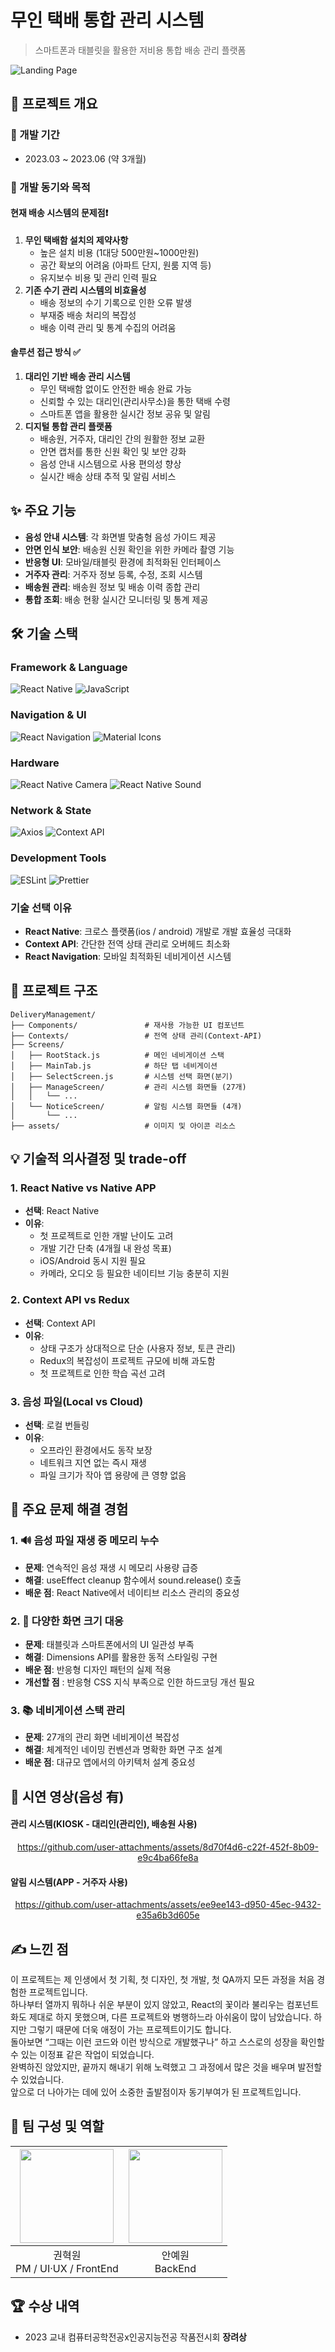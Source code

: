 # 무인 택배 통합 관리 시스템
> 스마트폰과 태블릿을 활용한 저비용 통합 배송 관리 플랫폼

![Landing Page](https://github.com/user-attachments/assets/c0b43153-e7fd-42b8-85e5-6e34a9d01023)


## 📌 프로젝트 개요

### 📅 개발 기간
- 2023.03 ~ 2023.06 (약 3개월)

### 🤔 개발 동기와 목적

#### 현재 배송 시스템의 문제점❗
1. **무인 택배함 설치의 제약사항**
    - 높은 설치 비용 (1대당 500만원~1000만원)
    - 공간 확보의 어려움 (아파트 단지, 원룸 지역 등)
    - 유지보수 비용 및 관리 인력 필요
2. **기존 수기 관리 시스템의 비효율성**
    - 배송 정보의 수기 기록으로 인한 오류 발생
    - 부재중 배송 처리의 복잡성
    - 배송 이력 관리 및 통계 수집의 어려움

#### 솔루션 접근 방식 ✅ 
1.  **대리인 기반 배송 관리 시스템**
    - 무인 택배함 없이도 안전한 배송 완료 가능
    - 신뢰할 수 있는 대리인(관리사무소)을 통한 택배 수령
    - 스마트폰 앱을 활용한 실시간 정보 공유 및 알림
2.  **디지털 통합 관리 플랫폼**
    - 배송원, 거주자, 대리인 간의 원활한 정보 교환
    - 안면 캡처를 통한 신원 확인 및 보안 강화
    - 음성 안내 시스템으로 사용 편의성 향상
    - 실시간 배송 상태 추적 및 알림 서비스

## ✨ 주요 기능
-  **음성 안내 시스템**: 각 화면별 맞춤형 음성 가이드 제공
-  **안면 인식 보안**: 배송원 신원 확인을 위한 카메라 촬영 기능
-  **반응형 UI**: 모바일/태블릿 환경에 최적화된 인터페이스
-  **거주자 관리**: 거주자 정보 등록, 수정, 조회 시스템
-  **배송원 관리**: 배송원 정보 및 배송 이력 종합 관리
-  **통합 조회**: 배송 현황 실시간 모니터링 및 통계 제공

## 🛠 기술 스택

### Framework & Language
![React Native](https://img.shields.io/badge/React_Native-20232A?style=for-the-badge&logo=react&logoColor=61DAFB) ![JavaScript](https://img.shields.io/badge/JavaScript-F7DF1E?style=for-the-badge&logo=javascript&logoColor=black)

### Navigation & UI
![React Navigation](https://img.shields.io/badge/React_Navigation-6B73FF?style=for-the-badge&logo=react&logoColor=white) ![Material Icons](https://img.shields.io/badge/Material_Icons-757575?style=for-the-badge&logo=material-design&logoColor=white)

### Hardware
![React Native Camera](https://img.shields.io/badge/RN_Camera-FF6B6B?style=for-the-badge&logo=instagram&logoColor=white) ![React Native Sound](https://img.shields.io/badge/RN_Sound-1ED760?style=for-the-badge&logo=spotify&logoColor=white)

### Network & State
![Axios](https://img.shields.io/badge/Axios-5A29E4?style=for-the-badge&logo=axios&logoColor=white) ![Context API](https://img.shields.io/badge/Context_API-20232A?style=for-the-badge&logo=react&logoColor=61DAFB)

### Development Tools
![ESLint](https://img.shields.io/badge/ESLint-4B32C3?style=for-the-badge&logo=eslint&logoColor=white) ![Prettier](https://img.shields.io/badge/Prettier-F7B93E?style=for-the-badge&logo=prettier&logoColor=white)

### 기술 선택 이유
- **React Native**: 크로스 플랫폼(ios / android) 개발로 개발 효율성 극대화
- **Context API**: 간단한 전역 상태 관리로 오버헤드 최소화
- **React Navigation**: 모바일 최적화된 네비게이션 시스템

## 📁 프로젝트 구조

```
DeliveryManagement/
├── Components/               # 재사용 가능한 UI 컴포넌트
├── Contexts/                 # 전역 상태 관리(Context-API)
├── Screens/
│   ├── RootStack.js          # 메인 네비게이션 스택
│   ├── MainTab.js            # 하단 탭 네비게이션
│   ├── SelectScreen.js       # 시스템 선택 화면(분기)
│   ├── ManageScreen/         # 관리 시스템 화면들 (27개)
│   │   └── ...
│   └── NoticeScreen/         # 알림 시스템 화면들 (4개)
│		└── ...
├── assets/                   # 이미지 및 아이콘 리소스
```

## 💡 기술적 의사결정 및 trade-off

### 1. React Native vs Native APP
- **선택**: React Native
- **이유**: 
	- 첫 프로젝트로 인한 개발 난이도 고려
  - 개발 기간 단축 (4개월 내 완성 목표)
  - iOS/Android 동시 지원 필요
  - 카메라, 오디오 등 필요한 네이티브 기능 충분히 지원

### 2. Context API vs Redux
- **선택**: Context API
- **이유**: 
  - 상태 구조가 상대적으로 단순 (사용자 정보, 토큰 관리)
  - Redux의 복잡성이 프로젝트 규모에 비해 과도함
  - 첫 프로젝트로 인한 학습 곡선 고려

### 3. 음성 파일(Local vs Cloud)
- **선택**: 로컬 번들링
- **이유**: 
  - 오프라인 환경에서도 동작 보장
  - 네트워크 지연 없는 즉시 재생
  - 파일 크기가 작아 앱 용량에 큰 영향 없음

## 🔧 주요 문제 해결 경험

### 1. 🔊 음성 파일 재생 중 메모리 누수
- **문제**: 연속적인 음성 재생 시 메모리 사용량 급증
- **해결**: useEffect cleanup 함수에서 sound.release() 호출
- **배운 점**: React Native에서 네이티브 리소스 관리의 중요성

### 2. 📱 다양한 화면 크기 대응
- **문제**: 태블릿과 스마트폰에서의 UI 일관성 부족
- **해결**: Dimensions API를 활용한 동적 스타일링 구현
- **배운 점**: 반응형 디자인 패턴의 실제 적용
- **개선할 점** : 반응형 CSS 지식 부족으로 인한 하드코딩 개선 필요

### 3. 📚 네비게이션 스택 관리
- **문제**: 27개의 관리 화면 네비게이션 복잡성
- **해결**: 체계적인 네이밍 컨벤션과 명확한 화면 구조 설계
- **배운 점**: 대규모 앱에서의 아키텍처 설계 중요성

## 🎥 시연 영상(음성 有)
#### 관리 시스템(KIOSK - 대리인(관리인), 배송원 사용)
<div align="center">

https://github.com/user-attachments/assets/8d70f4d6-c22f-452f-8b09-e9c4ba66fe8a

</div>

#### 알림 시스템(APP - 거주자 사용)

<div align="center">
	
https://github.com/user-attachments/assets/ee9ee143-d950-45ec-9432-e35a6b3d605e

</div>

## ✍️ 느낀 점
이 프로젝트는 제 인생에서 첫 기획, 첫 디자인, 첫 개발, 첫 QA까지 모든 과정을 처음 경험한 프로젝트입니다.<br/>
하나부터 열까지 뭐하나 쉬운 부분이 있지 않았고, React의 꽃이라 불리우는 컴포넌트화도 제대로 하지 못했으며, 다른 프로젝트와 병행하느라 아쉬움이 많이 남았습니다.
하지만 그렇기 때문에 더욱 애정이 가는 프로젝트이기도 합니다.<br/>
돌아보면 “그때는 이런 코드와 이런 방식으로 개발했구나” 하고 스스로의 성장을 확인할 수 있는 이정표 같은 작업이 되었습니다.<br/>
완벽하진 않았지만, 끝까지 해내기 위해 노력했고 그 과정에서 많은 것을 배우며 발전할 수 있었습니다.<br/>
앞으로 더 나아가는 데에 있어 소중한 출발점이자 동기부여가 된 프로젝트입니다.

## 👥 팀 구성 및 역할
|<img src="https://avatars.githubusercontent.com/u/5442985?v=4" width="150" height="150"/>|<img src="https://avatars.githubusercontent.com/u/44336444?v=4" width="150" height="150"/>|
|:-:|:-:|
|권혁원<br/>PM / UI·UX / FrontEnd|안예원<br/>BackEnd|


## 🏆 수상 내역
- 2023 교내 컴퓨터공학전공x인공지능전공 작품전시회 **장려상**
